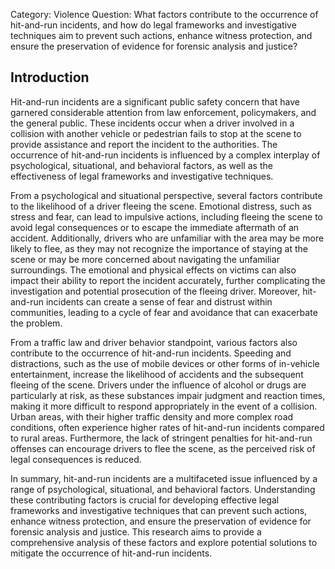 Category: Violence
Question: What factors contribute to the occurrence of hit-and-run incidents, and how do legal frameworks and investigative techniques aim to prevent such actions, enhance witness protection, and ensure the preservation of evidence for forensic analysis and justice?


## Introduction

Hit-and-run incidents are a significant public safety concern that have garnered considerable attention from law enforcement, policymakers, and the general public. These incidents occur when a driver involved in a collision with another vehicle or pedestrian fails to stop at the scene to provide assistance and report the incident to the authorities. The occurrence of hit-and-run incidents is influenced by a complex interplay of psychological, situational, and behavioral factors, as well as the effectiveness of legal frameworks and investigative techniques.

From a psychological and situational perspective, several factors contribute to the likelihood of a driver fleeing the scene. Emotional distress, such as stress and fear, can lead to impulsive actions, including fleeing the scene to avoid legal consequences or to escape the immediate aftermath of an accident. Additionally, drivers who are unfamiliar with the area may be more likely to flee, as they may not recognize the importance of staying at the scene or may be more concerned about navigating the unfamiliar surroundings. The emotional and physical effects on victims can also impact their ability to report the incident accurately, further complicating the investigation and potential prosecution of the fleeing driver. Moreover, hit-and-run incidents can create a sense of fear and distrust within communities, leading to a cycle of fear and avoidance that can exacerbate the problem.

From a traffic law and driver behavior standpoint, various factors also contribute to the occurrence of hit-and-run incidents. Speeding and distractions, such as the use of mobile devices or other forms of in-vehicle entertainment, increase the likelihood of accidents and the subsequent fleeing of the scene. Drivers under the influence of alcohol or drugs are particularly at risk, as these substances impair judgment and reaction times, making it more difficult to respond appropriately in the event of a collision. Urban areas, with their higher traffic density and more complex road conditions, often experience higher rates of hit-and-run incidents compared to rural areas. Furthermore, the lack of stringent penalties for hit-and-run offenses can encourage drivers to flee the scene, as the perceived risk of legal consequences is reduced.

In summary, hit-and-run incidents are a multifaceted issue influenced by a range of psychological, situational, and behavioral factors. Understanding these contributing factors is crucial for developing effective legal frameworks and investigative techniques that can prevent such actions, enhance witness protection, and ensure the preservation of evidence for forensic analysis and justice. This research aims to provide a comprehensive analysis of these factors and explore potential solutions to mitigate the occurrence of hit-and-run incidents.

